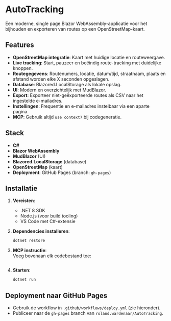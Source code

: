 # AutoTracking

Een moderne, single page Blazor WebAssembly-applicatie voor het bijhouden en exporteren van routes op een OpenStreetMap-kaart.

## Features

- **OpenStreetMap integratie**: Kaart met huidige locatie en routeweergave.
- **Live tracking**: Start, pauzeer en beëindig route-tracking met duidelijke knoppen.
- **Routegegevens**: Routenumers, locatie, datum/tijd, straatnaam, plaats en afstand worden elke X seconden opgeslagen.
- **Database**: Blazored.LocalStorage als lokale opslag.
- **UI**: Modern en overzichtelijk met MudBlazor.
- **Export**: Exporteer niet-geëxporteerde routes als CSV naar het ingestelde e-mailadres.
- **Instellingen**: Frequentie en e-mailadres instelbaar via een aparte pagina.
- **MCP**: Gebruik altijd `use context7` bij codegeneratie.

## Stack

- **C#**
- **Blazor WebAssembly**
- **MudBlazor** (UI)
- **Blazored.LocalStorage** (database)
- **OpenStreetMap** (kaart)
- **Deployment**: GitHub Pages (branch: `gh-pages`)

## Installatie

1. **Vereisten**:  
   - .NET 8 SDK  
   - Node.js (voor build tooling)  
   - VS Code met C#-extensie

2. **Dependencies installeren**:
   ```powershell
   dotnet restore
   ```

3. **MCP instructie**:  
   Voeg bovenaan elk codebestand toe:  
   ```csharp
   
   ```

4. **Starten**:
   ```powershell
   dotnet run
   ```

## Deployment naar GitHub Pages

- Gebruik de workflow in `.github/workflows/deploy.yml` (zie hieronder).
- Publiceer naar de `gh-pages` branch van `roland.wardenaar/AutoTracking`.
